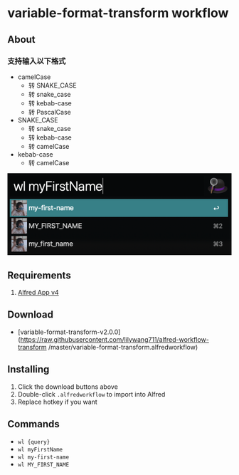 variable-format-transform workflow
=====================

## About
### 支持输入以下格式
- camelCase
   - 转 SNAKE_CASE
   - 转 snake_case
   - 转 kebab-case
   - 转 PascalCase
- SNAKE_CASE
   - 转 snake_case
   - 转 kebab-case
   - 转 camelCase
- kebab-case
   - 转 camelCase

![variable-format-transform workflow](./screenshot.png)

## Requirements
1. [Alfred App v4](http://www.alfredapp.com/#download)

## Download
- [variable-format-transform-v2.0.0](https://raw.githubusercontent.com/lilywang711/alfred-workflow-transform
/master/variable-format-transform.alfredworkflow)

## Installing
1. Click the download buttons above
2. Double-click `.alfredworkflow` to import into Alfred
3. Replace hotkey if you want

## Commands
- `wl {query}`
- `wl myFirstName`
- `wl my-first-name`
- `wl MY_FIRST_NAME`
